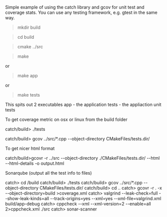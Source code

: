 Simple example of using the catch library and gcov for unit test and coverage stats.
You can use any testing framework, e.g. gtest in the same way.

> mkdir build

> cd build

> cmake ../src

> make

or

> make app

or

> make tests

This spits out 2 executables
app - the application
tests - the appliaction unit tests

To get coverage metric on osx or linux from the build folder

catch/build> ./tests

catch/build> gcov ../src/*.cpp --object-directory CMakeFiles/tests.dir/

To get nicer html format

catch/build>gcovr -r ../src --object-directory ./CMakeFiles/tests.dir/ --html --html-details -o output.html


Sonarqube (output all the test info to files)

catch> cd /build
catch/build> ./tests
catch/build> gcov ../src/*.cpp --object-directory CMakeFiles/tests.dir/
catch/build> cd ..
catch> gcovr -r . -x --object-directory=build >coverage.xml
catch> valgrind --leak-check=full --show-leak-kinds=all --track-origins=yes --xml=yes --xml-file=valgrind.xml build/app-debug
catch> cppcheck --xml --xml-version=2 --enable=all 2>cppcheck.xml ./src
catch> sonar-scanner



